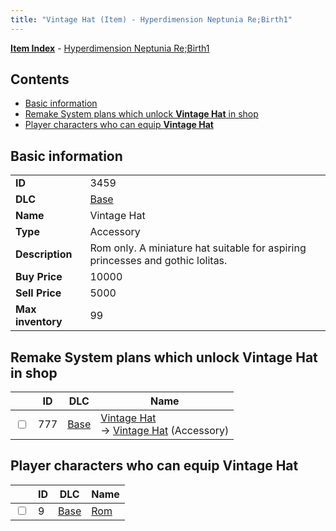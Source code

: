```yaml
---
title: "Vintage Hat (Item) - Hyperdimension Neptunia Re;Birth1"
---
```


[**Item Index**](/neptunia/rb1/item/index.html) - [Hyperdimension Neptunia Re;Birth1](/neptunia/rb1)

## Contents

- [Basic information](#basic-information)
- [Remake System plans which unlock **Vintage Hat** in shop](#remake-system-plans-which-unlock-vintage-hat-in-shop)
- [Player characters who can equip **Vintage Hat**](#player-characters-who-can-equip-vintage-hat)

## Basic information

|   |   |
| -- | -- |
| **ID** | 3459 |
| **DLC** | [Base](/neptunia/rb1/dlc/1-base.html) |
| **Name** | Vintage Hat |
| **Type** | Accessory |
| **Description** | Rom only. A miniature hat suitable for aspiring princesses and gothic lolitas. |
| **Buy Price** | 10000 |
| **Sell Price** | 5000 |
| **Max inventory** | 99 |

## Remake System plans which unlock **Vintage Hat** in shop

|    | ID | DLC | Name |
| -- | -- | --- | ---- |
| <input type="checkbox" id="rb1-remake-1-777" class="trackbox" /> | 777 | [Base](/neptunia/rb1/dlc/1-base.html) | [Vintage Hat](/neptunia/rb1/remake/1-777-vintage-hat.html)<br />→ [Vintage Hat](/neptunia/rb1/item/1-3459-vintage-hat.html) (Accessory) |

## Player characters who can equip **Vintage Hat**

|    | ID | DLC | Name |
| -- | -- | --- | ---- |
| <input type="checkbox" id="rb1-player-1-9" class="trackbox" /> | 9 | [Base](/neptunia/rb1/dlc/1-base.html) | [Rom](/neptunia/rb1/player/1-9-rom.html) |